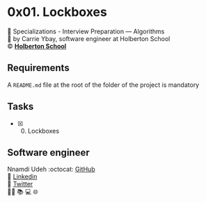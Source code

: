 # 0x01. Lockboxes
:open_file_folder: Specializations - Interview Preparation ― Algorithms  
:bust_in_silhouette: by Carrie Ybay, software engineer at Holberton School  
:copyright: **[Holberton School](https://www.holbertonschool.com/)**

## Requirements
A ```README.md``` file at the root of the folder of the project is mandatory

## Tasks
* [x] 0. Lockboxes

## Software engineer
Nnamdi Udeh
:octocat: [GitHub](https://github.com/Endy4elect/)  
:link: [Linkedin](https://www.linkedin.com/in/nnamdiudeh1st/)  
:link: [Twitter](https://twitter.com/endy4elect)  
:man_technologist: :books: :computer: :globe_with_meridians:
